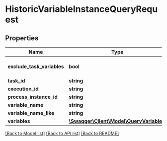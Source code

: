 # HistoricVariableInstanceQueryRequest

## Properties
Name | Type | Description | Notes
------------ | ------------- | ------------- | -------------
**exclude_task_variables** | **bool** |  | [optional] [default to false]
**task_id** | **string** |  | [optional] 
**execution_id** | **string** |  | [optional] 
**process_instance_id** | **string** |  | [optional] 
**variable_name** | **string** |  | [optional] 
**variable_name_like** | **string** |  | [optional] 
**variables** | [**\Swagger\Client\Model\QueryVariable[]**](QueryVariable.md) |  | [optional] 

[[Back to Model list]](../README.md#documentation-for-models) [[Back to API list]](../README.md#documentation-for-api-endpoints) [[Back to README]](../README.md)


